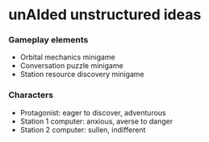 # unAIded unstructured ideas

### Gameplay elements
- Orbital mechanics minigame
- Conversation puzzle minigame
- Station resource discovery minigame

### Characters
- Protagonist: eager to discover, adventurous
- Station 1 computer: anxious, averse to danger
- Station 2 computer: sullen, indifferent
